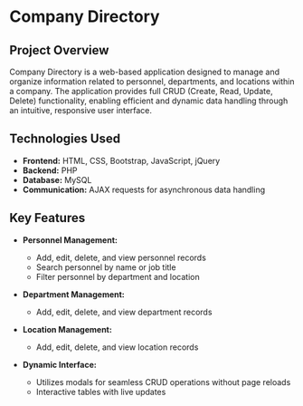 # Company Directory

## Project Overview

Company Directory is a web-based application designed to manage and organize information related to personnel, departments, and locations within a company. The application provides full CRUD (Create, Read, Update, Delete) functionality, enabling efficient and dynamic data handling through an intuitive, responsive user interface.

## Technologies Used

- **Frontend:** HTML, CSS, Bootstrap, JavaScript, jQuery
- **Backend:** PHP
- **Database:** MySQL
- **Communication:** AJAX requests for asynchronous data handling

## Key Features

- **Personnel Management:**
  - Add, edit, delete, and view personnel records
  - Search personnel by name or job title
  - Filter personnel by department and location

- **Department Management:**
  - Add, edit, delete, and view department records

- **Location Management:**
  - Add, edit, delete, and view location records

- **Dynamic Interface:**
  - Utilizes modals for seamless CRUD operations without page reloads
  - Interactive tables with live updates




